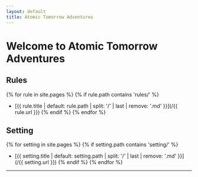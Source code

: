```yaml
---
layout: default
title: Atomic Tomorrow Adventures
---
```



# Welcome to Atomic Tomorrow Adventures

## Rules

{% for rule in site.pages %}
  {% if rule.path contains 'rules/' %}

- [{{ rule.title | default: rule.path | split: '/' | last | remove: '.md' }}](/{{ rule.url }})
  {% endif %}
  {% endfor %}

## Setting

{% for setting in site.pages %}
  {% if setting.path contains 'setting/' %}

- [{{ setting.title | default: setting.path | split: '/' | last | remove: '.md' }}](/{{ setting.url }})
  {% endif %}
  {% endfor %}

---
